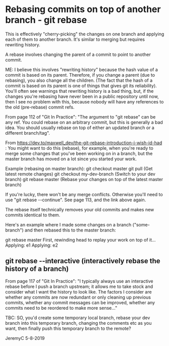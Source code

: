 # Rebasing commits on top of another branch - git rebase

This is effectively "cherry-picking" the changes on one branch and applying
each of them to another branch. It's similar to merging but requires rewriting 
history.

A rebase involves changing the parent of a commit to point to another commit.

ME: I believe this involves "rewriting history" because the hash value of a commit
is based on its parent. Therefore, if you change a parent (due to rebasing), you
also change all the children. (The fact that the hash of a commit is based on its
parent is one of things that gives git its reliability). You'll often see warnings
that rewriting history is a bad thing, but, if the changes you're rebasing have
never been in a public repository until now, then I see no problem with this, 
because nobody will have any references to the old (pre-rebase) commit refs.

From page 112 of "Git In Practice":
"The argument to "git rebase" can be any ref. You could rebase on an arbitrary commit,
but this is generally a bad idea. You should usually rebase on top of either an updated
branch or a different branch/tag".

From https://dev.to/maxwell_dev/the-git-rebase-introduction-i-wish-id-had :
You might want to do this (rebase), for example, when you're ready to merge some changes 
that you've been working on in a branch, but the master branch has moved on a lot since 
you started your work. 

Example (rebasing on master branch):
git checkout master
git pull			(Get latest remote changes)
git checkout my-dev-branch	(Switch to your dev branch)
git rebase master		(Rebase your changes on top of the latest master branch)

If you're lucky, there won't be any merge conflicts. Otherwise you'll need to use
"git rebase --continue". See page 113, and the link above again.

The rebase itself technically removes your old commits and makes new commits identical 
to them. 

Here's an example where I made some changes on a branch ("some-branch") and then
rebased this to the master branch:

git rebase master
First, rewinding head to replay your work on top of it...
Applying: e1
Applying: e2


## git rebase --interactive	(interactively rebase the history of a branch)
From page 117 of "Git In Practice":
"I typically always use an interactive rebase before I push a branch upstream; it allows 
me to take stock and consider what I want the history to look like. The factors I consider 
are whether any commits are now redundant or only cleaning up previous commits, whether 
any commit messages can be improved, whether any commits need to be reordered to make more 
sense..."

TBC: SO, you'd create some temporary local branch, rebase your dev branch into this
temporary branch, changing the comments etc as you want, then finally push this temporary
branch to the remote?


JeremyC 5-8-2019
